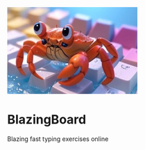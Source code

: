 <img src="./blazing_board/assets/logo_blazing_board.png" alt="Alt Text" width="300" height="200" />

# BlazingBoard

Blazing fast typing exercises online
